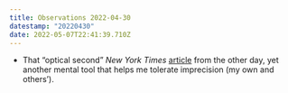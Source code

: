 ```yaml
---
title: Observations 2022-04-30
datestamp: "20220430"
date: 2022-05-07T22:41:39.710Z
---
```

- That “optical second” *New York Times* [article](https://www.nytimes.com/2022/04/25/science/time-second-measurement.html) from the other day, yet another mental tool that helps me tolerate imprecision (my own and others’).